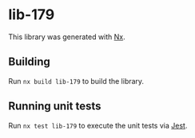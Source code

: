 # lib-179

This library was generated with [Nx](https://nx.dev).

## Building

Run `nx build lib-179` to build the library.

## Running unit tests

Run `nx test lib-179` to execute the unit tests via [Jest](https://jestjs.io).
